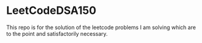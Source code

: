 # LeetCodeDSA150
This repo is for the solution of the leetcode problems I am solving which are to the point and satisfactorily necessary.